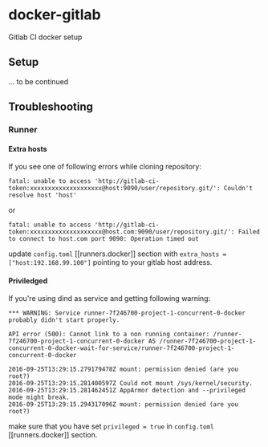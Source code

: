 # docker-gitlab
Gitlab CI docker setup 

## Setup

... to be continued

## Troubleshooting
### Runner

#### Extra hosts

If you see one of following errors while cloning repository:

```{r, engine='bash', count_lines}
fatal: unable to access 'http://gitlab-ci-token:xxxxxxxxxxxxxxxxxxxx@host:9090/user/repository.git/': Couldn't resolve host 'host'
```
or
```{r, engine='bash', count_lines}
fatal: unable to access 'http://gitlab-ci-token:xxxxxxxxxxxxxxxxxxxx@host.com:9090/user/repository.git/': Failed to connect to host.com port 9090: Operation timed out
```
update ``config.toml`` [[runners.docker]] section with ``extra_hosts = ["host:192.168.99.100"]`` pointing to your gitlab host address.

#### Priviledged

If you're using dind as service and getting following warning:

```{r, engine='bash', count_lines}
*** WARNING: Service runner-7f246700-project-1-concurrent-0-docker probably didn't start properly.

API error (500): Cannot link to a non running container: /runner-7f246700-project-1-concurrent-0-docker AS /runner-7f246700-project-1-concurrent-0-docker-wait-for-service/runner-7f246700-project-1-concurrent-0-docker

2016-09-25T13:29:15.279179478Z mount: permission denied (are you root?)
2016-09-25T13:29:15.281400597Z Could not mount /sys/kernel/security.
2016-09-25T13:29:15.281462451Z AppArmor detection and --privileged mode might break.
2016-09-25T13:29:15.294317096Z mount: permission denied (are you root?)
```
make sure that you have set ``privileged = true`` in ``config.toml`` [[runners.docker]] section.
